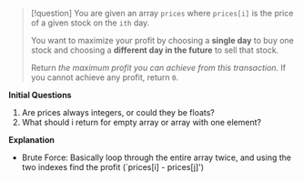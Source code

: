 >[!question]
>You are given an array `prices` where `prices[i]` is the price of a given stock on the `ith` day.
>
>You want to maximize your profit by choosing a **single day** to buy one stock and choosing a **different day in the future** to sell that stock.
>
>Return _the maximum profit you can achieve from this transaction_. If you cannot achieve any profit, return `0`.

**Initial Questions**
1. Are prices always integers, or could they be floats?
2. What should i return for empty array or array with one element?

**Explanation**
- Brute Force: Basically loop through the entire array twice, and using the two indexes find the profit (`prices[i] - prices[j]')